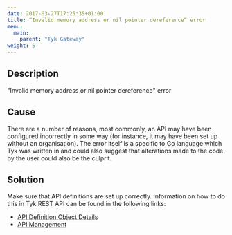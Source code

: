 ```yaml
---
date: 2017-03-27T17:25:35+01:00
title: “Invalid memory address or nil pointer dereference“ error
menu:
  main:
    parent: "Tyk Gateway"
weight: 5 
---
```


## Description

"Invalid memory address or nil pointer dereference" error

## Cause

There are a number of reasons, most commonly, an API may have been configured incorrectly in some way (for instance, it may have been set up without an organisation). The error itself is a specific to Go language which Tyk was written in and could also suggest that alterations made to the code by the user could also be the culprit.

## Solution

Make sure that API definitions are set up correctly. Information on how to do this in Tyk REST API can be found in the following links:

*   [API Definition Object Details][1]
*   [API Management][2]

 [1]: /tyk-rest-api/api-definition-object-details/
 [2]: /tyk-rest-api/api-management/